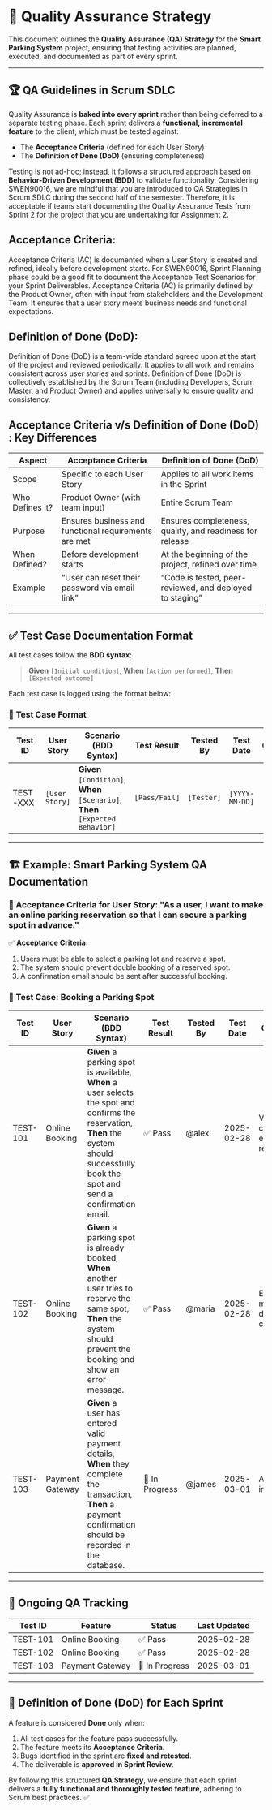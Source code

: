 # 🚀 Quality Assurance Strategy  

This document outlines the **Quality Assurance (QA) Strategy** for the **Smart Parking System** project, ensuring that testing activities are planned, executed, and documented as part of every sprint.  

---

## 🏆 **QA Guidelines in Scrum SDLC**  

Quality Assurance is **baked into every sprint** rather than being deferred to a separate testing phase. Each sprint delivers a **functional, incremental feature** to the client, which must be tested against:  
- The **Acceptance Criteria** (defined for each User Story)  
- The **Definition of Done (DoD)** (ensuring completeness)  

Testing is not ad-hoc; instead, it follows a structured approach based on **Behavior-Driven Development (BDD)** to validate functionality. Considering SWEN90016, we are mindful that you are introduced to QA Strategies in Scrum SDLC during the second half of the semester. Therefore, it is acceptable if teams start documenting the Quality Assurance Tests from Sprint 2 for the project that you are undertaking for Assignment 2.

## **Acceptance Criteria:**
Acceptance Criteria (AC) is documented when a User Story is created and refined, ideally before development starts. For SWEN90016, Sprint Planning phase could be a good fit to document the Acceptance Test Scenarios for your Sprint Deliverables.
Acceptance Criteria (AC) is primarily defined by the Product Owner, often with input from stakeholders and the Development Team. It ensures that a user story meets business needs and functional expectations.

## **Definition of Done (DoD):**
Definition of Done (DoD) is a team-wide standard agreed upon at the start of the project and reviewed periodically. It applies to all work and remains consistent across user stories and sprints.
Definition of Done (DoD) is collectively established by the Scrum Team (including Developers, Scrum Master, and Product Owner) and applies universally to ensure quality and consistency.

## **Acceptance Criteria v/s Definition of Done (DoD) : Key Differences**  

| **Aspect** | **Acceptance Criteria**                     | **Definition of Done (DoD)** | 
|------------|--------------------------------------------------|---------------------|
| Scope      | Specific to each User Story | Applies to all work items in the Sprint  |
| Who Defines it?        | Product Owner (with team input)  | Entire Scrum Team               |
| Purpose        | Ensures business and functional requirements are met     | Ensures completeness, quality, and readiness for release               |
| When Defined? | Before development starts | At the beginning of the project, refined over time |
| Example | “User can reset their password via email link” | “Code is tested, peer-reviewed, and deployed to staging” |

---

## ✅ **Test Case Documentation Format**  

All test cases follow the **BDD syntax**:  

> **Given** `[Initial condition]`, **When** `[Action performed]`, **Then** `[Expected outcome]`  

Each test case is logged using the format below:  

### 📌 **Test Case Format**  

| **Test ID** | **User Story** | **Scenario (BDD Syntax)** | **Test Result** | **Tested By** | **Test Date** | **Comments** |
|------------|---------------|--------------------------|--------------|------------|------------|------------|
| TEST-XXX | `[User Story]` | **Given** `[Condition]`, **When** `[Scenario]`, **Then** `[Expected Behavior]` | `[Pass/Fail]` | `[Tester]` | `[YYYY-MM-DD]` | `[Notes]` |

---

## 🏗️ **Example: Smart Parking System QA Documentation**  

### 📌 Acceptance Criteria for User Story: "As a user, I want to make an online parking reservation so that I can secure a parking spot in advance."  

✅ **Acceptance Criteria:**  
1. Users must be able to select a parking lot and reserve a spot.  
2. The system should prevent double booking of a reserved spot.  
3. A confirmation email should be sent after successful booking.  

### 📌 Test Case: Booking a Parking Spot  

| **Test ID** | **User Story** | **Scenario (BDD Syntax)** | **Test Result** | **Tested By** | **Test Date** | **Comments** |
|------------|---------------|--------------------------|--------------|------------|------------|------------|
| TEST-101  | Online Booking | **Given** a parking spot is available, **When** a user selects the spot and confirms the reservation, **Then** the system should successfully book the spot and send a confirmation email. | ✅ Pass | @alex | 2025-02-28 | Verified confirmation email received |
| TEST-102  | Online Booking | **Given** a parking spot is already booked, **When** another user tries to reserve the same spot, **Then** the system should prevent the booking and show an error message. | ✅ Pass | @maria | 2025-02-28 | Error message displayed correctly |
| TEST-103  | Payment Gateway | **Given** a user has entered valid payment details, **When** they complete the transaction, **Then** a payment confirmation should be recorded in the database. | 🔄 In Progress | @james | 2025-03-01 | Awaiting API integration |

---

## 📌 **Ongoing QA Tracking**  

| **Test ID** | **Feature** | **Status** | **Last Updated** |
|------------|------------|------------|----------------|
| TEST-101  | Online Booking  | ✅ Pass  | 2025-02-28 |
| TEST-102  | Online Booking  | ✅ Pass  | 2025-02-28 |
| TEST-103  | Payment Gateway | 🔄 In Progress | 2025-03-01 |

---

## 📌 **Definition of Done (DoD) for Each Sprint**  

A feature is considered **Done** only when:  
1. All test cases for the feature pass successfully.  
2. The feature meets its **Acceptance Criteria**.  
3. Bugs identified in the sprint are **fixed and retested**.  
4. The deliverable is **approved in Sprint Review**.  

By following this structured **QA Strategy**, we ensure that each sprint delivers a **fully functional and thoroughly tested feature**, adhering to Scrum best practices. ✅  
